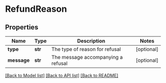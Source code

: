 # RefundReason

## Properties
Name | Type | Description | Notes
------------ | ------------- | ------------- | -------------
**type** | **str** | The type of reason for refusal | [optional] 
**message** | **str** | The message accompanying a refusal | [optional] 

[[Back to Model list]](../README.md#documentation-for-models) [[Back to API list]](../README.md#documentation-for-api-endpoints) [[Back to README]](../README.md)


